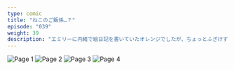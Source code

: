 ```yaml
---
type: comic
title: "ねこのご飯係…？"
episode: "039"
weight: 39
description: "エミリーに内緒で絵日記を書いていたオレンジでしたが、ちょっとふざけすぎて怒られました… 😭"
---
```


![Page 1](name-1.jpg)
![Page 2](name-2.jpg)
![Page 3](name-3.jpg)
![Page 4](name-4.jpg)
